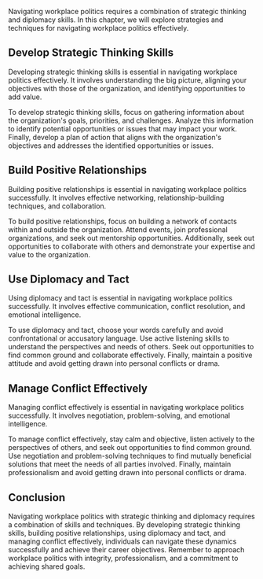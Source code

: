 
Navigating workplace politics requires a combination of strategic thinking and diplomacy skills. In this chapter, we will explore strategies and techniques for navigating workplace politics effectively.

Develop Strategic Thinking Skills
---------------------------------

Developing strategic thinking skills is essential in navigating workplace politics effectively. It involves understanding the big picture, aligning your objectives with those of the organization, and identifying opportunities to add value.

To develop strategic thinking skills, focus on gathering information about the organization's goals, priorities, and challenges. Analyze this information to identify potential opportunities or issues that may impact your work. Finally, develop a plan of action that aligns with the organization's objectives and addresses the identified opportunities or issues.

Build Positive Relationships
----------------------------

Building positive relationships is essential in navigating workplace politics successfully. It involves effective networking, relationship-building techniques, and collaboration.

To build positive relationships, focus on building a network of contacts within and outside the organization. Attend events, join professional organizations, and seek out mentorship opportunities. Additionally, seek out opportunities to collaborate with others and demonstrate your expertise and value to the organization.

Use Diplomacy and Tact
----------------------

Using diplomacy and tact is essential in navigating workplace politics successfully. It involves effective communication, conflict resolution, and emotional intelligence.

To use diplomacy and tact, choose your words carefully and avoid confrontational or accusatory language. Use active listening skills to understand the perspectives and needs of others. Seek out opportunities to find common ground and collaborate effectively. Finally, maintain a positive attitude and avoid getting drawn into personal conflicts or drama.

Manage Conflict Effectively
---------------------------

Managing conflict effectively is essential in navigating workplace politics successfully. It involves negotiation, problem-solving, and emotional intelligence.

To manage conflict effectively, stay calm and objective, listen actively to the perspectives of others, and seek out opportunities to find common ground. Use negotiation and problem-solving techniques to find mutually beneficial solutions that meet the needs of all parties involved. Finally, maintain professionalism and avoid getting drawn into personal conflicts or drama.

Conclusion
----------

Navigating workplace politics with strategic thinking and diplomacy requires a combination of skills and techniques. By developing strategic thinking skills, building positive relationships, using diplomacy and tact, and managing conflict effectively, individuals can navigate these dynamics successfully and achieve their career objectives. Remember to approach workplace politics with integrity, professionalism, and a commitment to achieving shared goals.
